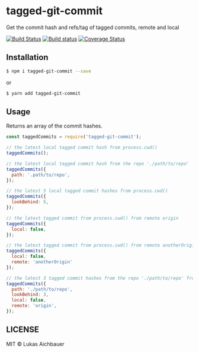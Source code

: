 # tagged-git-commit

Get the commit hash and refs/tag of tagged commits, remote and local

[![Build Status](https://travis-ci.org/rudolfsonjunior/node-tagged-git-commit.svg?branch=master)](https://travis-ci.org/rudolfsonjunior/node-tagged-git-commit)
[![Build status](https://ci.appveyor.com/api/projects/status/e69gx8fdlhxs4kce?svg=true)](https://ci.appveyor.com/project/rudolfsonjunior/node-tagged-git-commit)
[![Coverage Status](https://coveralls.io/repos/github/rudolfsonjunior/node-tagged-git-commit/badge.svg?branch=master)](https://coveralls.io/github/rudolfsonjunior/node-tagged-git-commit?branch=master)

## Installation

```sh
$ npm i tagged-git-commit --save
```
or
```sh
$ yarn add tagged-git-commit
```

## Usage

Returns an array of the commit hashes.

```js
const taggedCommits = require('tagged-git-commit');

// the latest local tagged commit hash from process.cwd()
taggedCommits();

// the latest local tagged commit hash from the repo './path/to/repo'
taggedCommits({
  path: '.path/to/repo',
});

// the latest 5 local tagged commit hashes from process.cwd()
taggedCommits({
  lookBehind: 5,
});

// the latest tagged commit from process.cwd() from remote origin
taggedCommits({
  local: false,
});

// the latest tagged commit from process.cwd() from remote anotherOrigin
taggedCommits({
  local: false,
  remote: 'anotherOrigin'
});

// the latest 3 tagged commit hashes from the repo './path/to/repo' from the remote origin
taggedCommits({
  path: './path/to/repo',
  lookBehind: 3,
  local: false,
  remote: 'origin',
});
```

## LICENSE

MIT © Lukas Aichbauer
